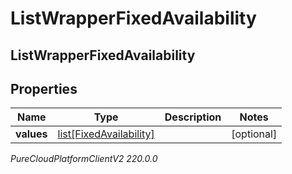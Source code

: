 # ListWrapperFixedAvailability

## ListWrapperFixedAvailability

## Properties

|Name | Type | Description | Notes|
|------------ | ------------- | ------------- | -------------|
| **values** | [list[FixedAvailability]](FixedAvailability) |  | [optional] |



_PureCloudPlatformClientV2 220.0.0_
